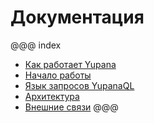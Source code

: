# Документация

@@@ index

 - [Как работает Yupana](how-works.md)
 - [Начало работы](getting-started.md)
 - [Язык запросов YupanaQL](yupanaql.md)
 - [Архитектура](architecture.md)
 - [Внешние связи](external-links.md)
@@@